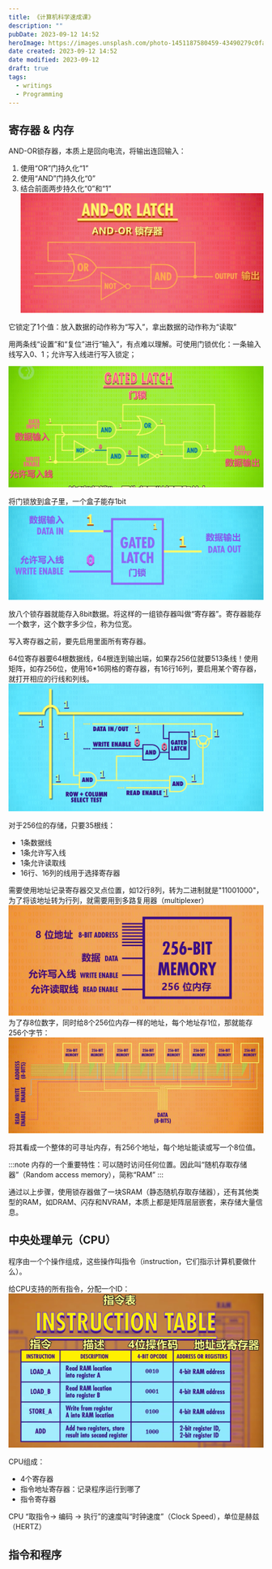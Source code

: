 ```yaml
---
title: 《计算机科学速成课》
description: ""
pubDate: 2023-09-12 14:52
heroImage: https://images.unsplash.com/photo-1451187580459-43490279c0fa?ixlib=rb-4.0.3&ixid=M3wxMjA3fDB8MHxwaG90by1wYWdlfHx8fGVufDB8fHx8fA%3D%3D&auto=format&fit=crop&w=1200&q=80
date created: 2023-09-12 14:52
date modified: 2023-09-12
draft: true
tags:
  - writings
  - Programming
---
```

## 寄存器 & 内存


AND-OR锁存器，本质上是回向电流，将输出连回输入：
1. 使用“OR”门持久化“1”
2. 使用“AND”门持久化“0”
3. 结合前面两步持久化“0”和“1”
![image.png](https://raw.githubusercontent.com/fw6/assets/main/toy_docs/20230912150120.png)

它锁定了1个值：放入数据的动作称为“写入”，拿出数据的动作称为“读取”

用两条线“设置”和“复位”进行“输入”，有点难以理解。可使用门锁优化：一条输入线写入0、1；允许写入线进行写入锁定；

![image.png](https://raw.githubusercontent.com/fw6/assets/main/toy_docs/20230912150433.png)

将门锁放到盒子里，一个盒子能存1bit
![image.png](https://raw.githubusercontent.com/fw6/assets/main/toy_docs/20230912150806.png)

放八个锁存器就能存入8bit数据。将这样的一组锁存器叫做“寄存器”。寄存器能存一个数字，这个数字多少位，称为位宽。

写入寄存器之前，要先启用里面所有寄存器。

64位寄存器要64根数据线，64根连到输出端，如果存256位就要513条线！使用矩阵，如存256位，使用16\*16网格的寄存器，有16行16列，要启用某个寄存器，就打开相应的行线和列线。
![image.png](https://raw.githubusercontent.com/fw6/assets/main/toy_docs/20230912151727.png)


对于256位的存储，只要35根线：
- 1条数据线
- 1条允许写入线
- 1条允许读取线
- 16行、16列的线用于选择寄存器

需要使用地址记录寄存器交叉点位置，如12行8列，转为二进制就是"11001000"，为了将该地址转为行列，就需要用到多路复用器（multiplexer）
![image.png](https://raw.githubusercontent.com/fw6/assets/main/toy_docs/20230912152325.png)
为了存8位数字，同时给8个256位内存一样的地址，每个地址存1位，那就能存256个字节：
![image.png](https://raw.githubusercontent.com/fw6/assets/main/toy_docs/20230912152532.png)

将其看成一个整体的可寻址内存，有256个地址，每个地址能读或写一个8位值。

:::note
内存的一个重要特性：可以随时访问任何位置。因此叫“随机存取存储器”（Random access memory），简称“RAM”
:::

通过以上步骤，使用锁存器做了一块SRAM（静态随机存取存储器），还有其他类型的RAM，如DRAM、闪存和NVRAM，本质上都是矩阵层层嵌套，来存储大量信息。
 
## 中央处理单元（CPU）

程序由一个个操作组成，这些操作叫指令（instruction，它们指示计算机要做什么）。

给CPU支持的所有指令，分配一个ID：
![image.png](https://raw.githubusercontent.com/fw6/assets/main/toy_docs/20230912154808.png)

CPU组成：
- 4个寄存器
- 指令地址寄存器：记录程序运行到哪了
- 指令寄存器

CPU “取指令-> 编码 -> 执行”的速度叫“时钟速度”（Clock Speed），单位是赫兹（HERTZ）

## 指令和程序





